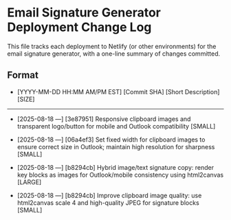 # Email Signature Generator Deployment Change Log

This file tracks each deployment to Netlify (or other environments) for the email signature generator, with a one-line summary of changes committed.

## Format
- [YYYY-MM-DD HH:MM AM/PM EST] [Commit SHA] [Short Description] [SIZE]

---

- [2025-08-18  —] [3e87951] Responsive clipboard images and transparent logo/button for mobile and Outlook compatibility [SMALL]

- [2025-08-18  —] [06a4ef3] Set fixed width for clipboard images to ensure correct size in Outlook; maintain high resolution for sharpness [SMALL]

- [2025-08-18  —] [b8294cb] Hybrid image/text signature copy: render key blocks as images for Outlook/mobile consistency using html2canvas [LARGE]

- [2025-08-18  —] [b8294cb] Improve clipboard image quality: use html2canvas scale 4 and high-quality JPEG for signature blocks [SMALL]
